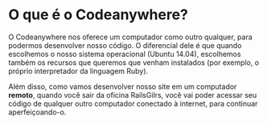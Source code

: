 # O que é o Codeanywhere?

O Codeanywhere nos oferece um computador como outro qualquer, para podermos desenvolver nosso código. O diferencial dele é que quando escolhemos o nosso sistema operacional (Ubuntu 14.04), escolhemos também os recursos que queremos que venham instalados (por exemplo, o próprio interpretador da linguagem Ruby).

 Além disso, como vamos desenvolver nosso site em um computador **remoto**, quando você sair da oficina RailsGilrs, você vai poder acessar seu código de qualquer outro computador conectado à internet, para continuar aperfeiçoando-o.
